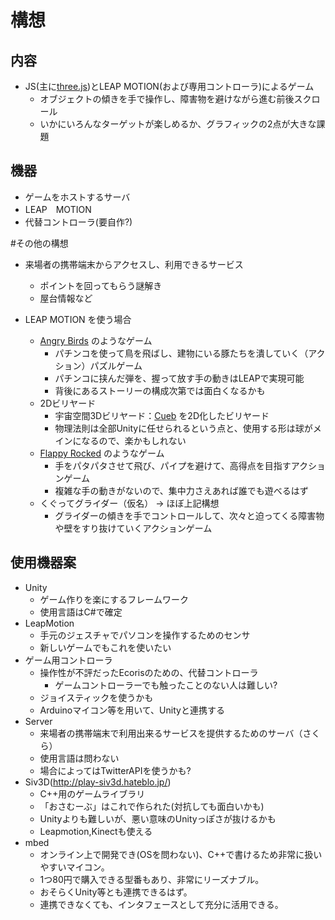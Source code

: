 # 構想

## 内容

- JS(主に[three.js](http://threejs.org/))とLEAP MOTION(および専用コントローラ)によるゲーム
	* オブジェクトの傾きを手で操作し、障害物を避けながら進む前後スクロール
	* いかにいろんなターゲットが楽しめるか、グラフィックの2点が大きな課題

## 機器

- ゲームをホストするサーバ
- LEAP　MOTION
- 代替コントローラ(要自作?)

#その他の構想

* 来場者の携帯端末からアクセスし、利用できるサービス
	- ポイントを回ってもらう謎解き
	- 屋台情報など

* LEAP MOTION を使う場合
	- [Angry Birds](https://ja.wikipedia.org/wiki/Angry_Birds) のようなゲーム
		- パチンコを使って鳥を飛ばし、建物にいる豚たちを潰していく（アクション）パズルゲーム
		- パチンコに挟んだ弾を、握って放す手の動きはLEAPで実現可能
		- 背後にあるストーリーの構成次第では面白くなるかも
	- 2Dビリヤード
		- 宇宙空間3Dビリヤード：[Cueb](https://apps.leapmotion.com/apps/cueb/osx) を2D化したビリヤード
		- 物理法則は全部Unityに任せられるという点と、使用する形は球がメインになるので、楽かもしれない
	- [Flappy Rocked](https://apps.leapmotion.com/apps/flappy-rocket/osx) のようなゲーム
		- 手をパタパタさせて飛び、パイプを避けて、高得点を目指すアクションゲーム
		- 複雑な手の動きがないので、集中力さえあれば誰でも遊べるはず
	- くぐってグライダー（仮名） -> ほぼ上記構想
		- グライダーの傾きを手でコントロールして、次々と迫ってくる障害物や壁をすり抜けていくアクションゲーム


## 使用機器案

- Unity
	- ゲーム作りを楽にするフレームワーク
	- 使用言語はC#で確定
- LeapMotion
	- 手元のジェスチャでパソコンを操作するためのセンサ
	- 新しいゲームでもこれを使いたい
- ゲーム用コントローラ
	- 操作性が不評だったEcorisのための、代替コントローラ
		- ゲームコントローラーでも触ったことのない人は難しい?
	- ジョイスティックを使うかも
	- Arduinoマイコン等を用いて、Unityと連携する
- Server
	- 来場者の携帯端末で利用出来るサービスを提供するためのサーバ（さくら）
	- 使用言語は問わない
	- 場合によってはTwitterAPIを使うかも?
- Siv3D(http://play-siv3d.hateblo.jp/)
	- C++用のゲームライブラリ
	- 「おさむーぶ」はこれで作られた(対抗しても面白いかも)
	- Unityよりも難しいが、悪い意味のUnityっぽさが抜けるかも
	- Leapmotion,Kinectも使える
- mbed
	- オンライン上で開発でき(OSを問わない)、C++で書けるため非常に扱いやすいマイコン。
	- 1つ80円で購入できる型番もあり、非常にリーズナブル。
	- おそらくUnity等とも連携できるはず。
	- 連携できなくても、インタフェースとして充分に活用できる。
